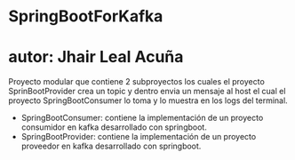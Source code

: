 # SpringBootForKafka
# autor: Jhair Leal Acuña
Proyecto modular que contiene 2 subproyectos los cuales el proyecto SprinBootProvider crea un topic y dentro
envia un mensaje al host el cual el proyecto SpringBootConsumer lo toma y lo muestra en los logs del terminal.

- SpringBootConsumer: contiene la implementación de un proyecto consumidor en kafka desarrollado con springboot.
- SpringBootProvider: contiene la implementación de un proyecto proveedor en kafka desarrollado con springboot.
